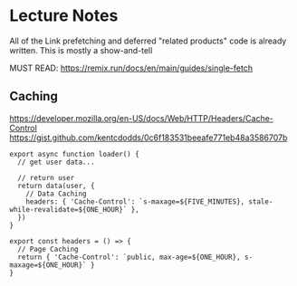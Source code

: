# Lecture Notes

All of the Link prefetching and deferred "related products" code is already written. This is mostly a show-and-tell

MUST READ: https://remix.run/docs/en/main/guides/single-fetch

## Caching

https://developer.mozilla.org/en-US/docs/Web/HTTP/Headers/Cache-Control
https://gist.github.com/kentcdodds/0c6f183531beeafe771eb48a3586707b

```tsx
export async function loader() {
  // get user data...

  // return user
  return data(user, {
    // Data Caching
    headers: { 'Cache-Control': `s-maxage=${FIVE_MINUTES}, stale-while-revalidate=${ONE_HOUR}` },
  })
}

export const headers = () => {
  // Page Caching
  return { 'Cache-Control': `public, max-age=${ONE_HOUR}, s-maxage=${ONE_HOUR}` }
}
```
